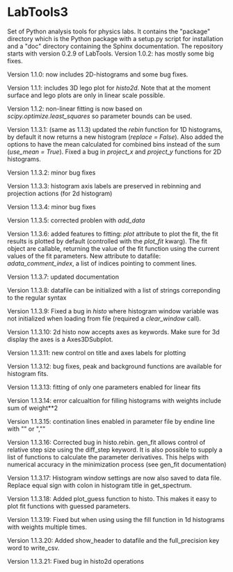 # LabTools3
Set of Python analysis tools for physics labs. It contains the "package" directory which is the Python package with a setup.py script for installation and
a "doc" directory containing the Sphinx documentation. The repository starts with version 0.2.9 of LabTools.
Version 1.0.2:  has mostly some big fixes.

Version 1.1.0:  now includes 2D-histograms and some bug fixes.

Version 1.1.1:  includes 3D lego plot for *histo2d*. Note that at the moment surface and lego plots are only in linear scale possible.

Version 1.1.2:  non-linear fitting is now based on *scipy.optimize.least_squares* so parameter bounds can be used.

Version 1.1.3.1:  (same as 1.1.3) updated the *rebin* function for 1D histograms, by default it now returns a new histogram (*replace = False*). Also added the options to have the mean calculated for combined bins instead of the sum (*use_mean = True*). Fixed a bug in *project_x* and *project_y* functions for 2D histograms.

Version 1.1.3.2: minor bug fixes

Version 1.1.3.3: histogram axis labels are preserved in rebinning and projection actions (for 2d histogram)

Version 1.1.3.4: minor bug fixes

Version 1.1.3.5: corrected problen with *add_data*

Version 1.1.3.6: added features to fitting: *plot* attribute to plot the fit, the fit results is plotted by default (controlled with the *plot_fit* kwarg). The fit object are callable, returning the value of the fit function using the current values of the fit parameters. New attribute to datafile: *adata\_comment\_index*, a list of indices pointing to comment lines.
 
Version 1.1.3.7: updated documentation

Version 1.1.3.8: datafile can be initialized with a list of strings correponding to the regular syntax

Version 1.1.3.9: Fixed a bug in *histo* where histogram window variable was not initialized when loading from file (required a *clear_window* call).

Version 1.1.3.10: 2d histo now accepts axes as keywords. Make sure for 3d display the axes is a Axes3DSubplot.

Version 1.1.3.11: new control on title and axes labels for plotting

Version 1.1.3.12: bug fixes, peak and background functions are available for histogram fits.

Version 1.1.3.13: fitting of only one parameters enabled for linear fits

Version 1.1.3.14: error calcualtion for filling histograms with weights include sum of weight**2 

Version 1.1.3.15: contination lines enabled in parameter file by endine line with "\" or ","" 

Version 1.1.3.16: Corrected bug in histo.rebin. gen_fit allows control of relative step size using the diff_step keyword. It is also possible to supply a list of functions to calculate the parameter derivatives. This helps with numerical accuracy in the minimization process (see gen_fit documentation) 

Version 1.1.3.17: Histogram window settings are now also saved to data file. Replace equal sign with colon in histogram title in get_spectrum. 

Version 1.1.3.18: Added plot_guess function to histo. This makes it easy to plot fit functions with guessed parameters. 

Version 1.1.3.19: Fixed but when using using the fill function in 1d histograms with weights multiple times.

Version 1.1.3.20: Added show_header to datafile and the full_precision key word to write_csv.

Version 1.1.3.21: Fixed bug in histo2d operations